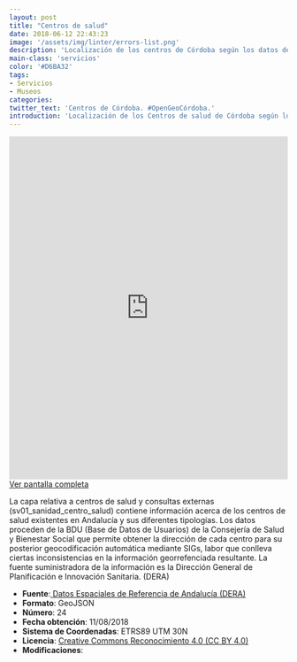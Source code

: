 ```yaml
---
layout: post
title: "Centros de salud"
date: 2018-06-12 22:43:23
image: '/assets/img/linter/errors-list.png'
description: 'Localización de los centros de Córdoba según los datos del DERA'
main-class: 'servicios'
color: '#D6BA32'
tags:
- Servicios
- Museos
categories:
twitter_text: 'Centros de Córdoba. #OpenGeoCórdoba.'
introduction: 'Localización de los Centros de salud de Córdoba según los datos del DERA'
---
```


<iframe frameborder="0" height="620" src="http://www.sigdeletras.com/opengeocordoba/visor/centros_salud/" width="100%"></iframe>
<a href="http://www.sigdeletras.com/opengeocordoba/visor/centros_salud/" target="_blank">Ver pantalla completa</a>

La capa relativa a centros de salud y consultas externas (sv01_sanidad_centro_salud) contiene información acerca de los centros de salud existentes en Andalucía y sus diferentes tipologías. Los datos proceden de la BDU (Base de Datos de Usuarios) de la Consejería de Salud y Bienestar Social que permite obtener la dirección de cada centro para su posterior geocodificación automática mediante SIGs, labor que conlleva ciertas inconsistencias en la información georrefenciada resultante. La fuente suministradora de la información es la Dirección General de Planificación e Innovación Sanitaria. (DERA)

- **Fuente**:<a href="http://www.juntadeandalucia.es/institutodeestadisticaycartografia/DERA/g16.htm" target="_blank"> Datos Espaciales de Referencia de Andalucía (DERA)</a>
- **Formato**: GeoJSON
- **Número**: 24
- **Fecha obtención**: 11/08/2018
- **Sistema de Coordenadas**: ETRS89 UTM 30N
- **Licencia**: <a href="http://www.callejerodeandalucia.es/portal/web/cdau/aviso-legal">Creative Commons Reconocimiento 4.0 (CC BY 4.0)</a>
- **Modificaciones**: 


